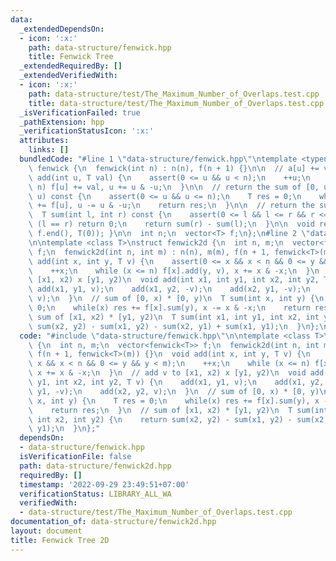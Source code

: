 ```yaml
---
data:
  _extendedDependsOn:
  - icon: ':x:'
    path: data-structure/fenwick.hpp
    title: Fenwick Tree
  _extendedRequiredBy: []
  _extendedVerifiedWith:
  - icon: ':x:'
    path: data-structure/test/The_Maximum_Number_of_Overlaps.test.cpp
    title: data-structure/test/The_Maximum_Number_of_Overlaps.test.cpp
  _isVerificationFailed: true
  _pathExtension: hpp
  _verificationStatusIcon: ':x:'
  attributes:
    links: []
  bundledCode: "#line 1 \"data-structure/fenwick.hpp\"\ntemplate <typename T>\nstruct\
    \ fenwick {\n  fenwick(int n) : n(n), f(n + 1) {}\n\n  // a[u] += val\n  void\
    \ add(int u, T val) {\n    assert(0 <= u && u < n);\n    ++u;\n    while (u <=\
    \ n) f[u] += val, u += u & -u;\n  }\n\n  // return the sum of [0, u)\n  T sum(int\
    \ u) const {\n    assert(0 <= u && u <= n);\n    T res = 0;\n    while (u) res\
    \ += f[u], u -= u & -u;\n    return res;\n  }\n\n  // return the sum of [l, r)\n\
    \  T sum(int l, int r) const {\n    assert(0 <= l && l <= r && r <= n);\n    if\
    \ (l == r) return 0;\n    return sum(r) - sum(l);\n  }\n\n  void reset() { fill(f.begin(),\
    \ f.end(), T(0)); }\n\n  int n;\n  vector<T> f;\n};\n#line 2 \"data-structure/fenwick2d.hpp\"\
    \n\ntemplate <class T>\nstruct fenwick2d {\n  int n, m;\n  vector<fenwick<T>>\
    \ f;\n  fenwick2d(int n, int m) : n(n), m(m), f(n + 1, fenwick<T>(m)) {}\n  void\
    \ add(int x, int y, T v) {\n    assert(0 <= x && x < n && 0 <= y && y < m);\n\
    \    ++x;\n    while (x <= n) f[x].add(y, v), x += x & -x;\n  }\n  // add v to\
    \ [x1, x2) x [y1, y2)\n  void add(int x1, int y1, int x2, int y2, T v) {\n   \
    \ add(x1, y1, v);\n    add(x1, y2, -v);\n    add(x2, y1, -v);\n    add(x2, y2,\
    \ v);\n  }\n  // sum of [0, x) * [0, y)\n  T sum(int x, int y) {\n    T res =\
    \ 0;\n    while(x) res += f[x].sum(y), x -= x & -x;\n    return res;\n  }\n  //\
    \ sum of [x1, x2) * [y1, y2)\n  T sum(int x1, int y1, int x2, int y2) {\n    return\
    \ sum(x2, y2) - sum(x1, y2) - sum(x2, y1) + sum(x1, y1);\n  }\n};\n"
  code: "#include \"data-structure/fenwick.hpp\"\n\ntemplate <class T>\nstruct fenwick2d\
    \ {\n  int n, m;\n  vector<fenwick<T>> f;\n  fenwick2d(int n, int m) : n(n), m(m),\
    \ f(n + 1, fenwick<T>(m)) {}\n  void add(int x, int y, T v) {\n    assert(0 <=\
    \ x && x < n && 0 <= y && y < m);\n    ++x;\n    while (x <= n) f[x].add(y, v),\
    \ x += x & -x;\n  }\n  // add v to [x1, x2) x [y1, y2)\n  void add(int x1, int\
    \ y1, int x2, int y2, T v) {\n    add(x1, y1, v);\n    add(x1, y2, -v);\n    add(x2,\
    \ y1, -v);\n    add(x2, y2, v);\n  }\n  // sum of [0, x) * [0, y)\n  T sum(int\
    \ x, int y) {\n    T res = 0;\n    while(x) res += f[x].sum(y), x -= x & -x;\n\
    \    return res;\n  }\n  // sum of [x1, x2) * [y1, y2)\n  T sum(int x1, int y1,\
    \ int x2, int y2) {\n    return sum(x2, y2) - sum(x1, y2) - sum(x2, y1) + sum(x1,\
    \ y1);\n  }\n};"
  dependsOn:
  - data-structure/fenwick.hpp
  isVerificationFile: false
  path: data-structure/fenwick2d.hpp
  requiredBy: []
  timestamp: '2022-09-29 23:49:51+07:00'
  verificationStatus: LIBRARY_ALL_WA
  verifiedWith:
  - data-structure/test/The_Maximum_Number_of_Overlaps.test.cpp
documentation_of: data-structure/fenwick2d.hpp
layout: document
title: Fenwick Tree 2D
---
```

